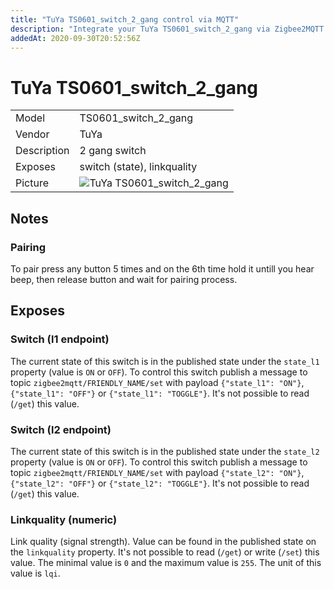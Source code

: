 ```yaml
---
title: "TuYa TS0601_switch_2_gang control via MQTT"
description: "Integrate your TuYa TS0601_switch_2_gang via Zigbee2MQTT with whatever smart home infrastructure you are using without the vendors bridge or gateway."
addedAt: 2020-09-30T20:52:56Z
---
```


<!-- !!!! -->
<!-- ATTENTION: This file is auto-generated through docgen! -->
<!-- You can only edit the "## Notes"-Section. -->
<!-- !!!! -->

# TuYa TS0601_switch_2_gang

|     |     |
|-----|-----|
| Model | TS0601_switch_2_gang  |
| Vendor  | TuYa  |
| Description | 2 gang switch |
| Exposes | switch (state), linkquality |
| Picture | ![TuYa TS0601_switch_2_gang](https://psi-4ward.github.io/zigbee2mqtt.io/images/devices/TS0601_switch_2_gang.jpg) |


## Notes


### Pairing
To pair press any button 5 times and on the 6th time hold it untill you hear beep, then release button and wait for pairing process.



## Exposes

### Switch (l1 endpoint)
The current state of this switch is in the published state under the `state_l1` property (value is `ON` or `OFF`).
To control this switch publish a message to topic `zigbee2mqtt/FRIENDLY_NAME/set` with payload `{"state_l1": "ON"}`, `{"state_l1": "OFF"}` or `{"state_l1": "TOGGLE"}`.
It's not possible to read (`/get`) this value.

### Switch (l2 endpoint)
The current state of this switch is in the published state under the `state_l2` property (value is `ON` or `OFF`).
To control this switch publish a message to topic `zigbee2mqtt/FRIENDLY_NAME/set` with payload `{"state_l2": "ON"}`, `{"state_l2": "OFF"}` or `{"state_l2": "TOGGLE"}`.
It's not possible to read (`/get`) this value.

### Linkquality (numeric)
Link quality (signal strength).
Value can be found in the published state on the `linkquality` property.
It's not possible to read (`/get`) or write (`/set`) this value.
The minimal value is `0` and the maximum value is `255`.
The unit of this value is `lqi`.

